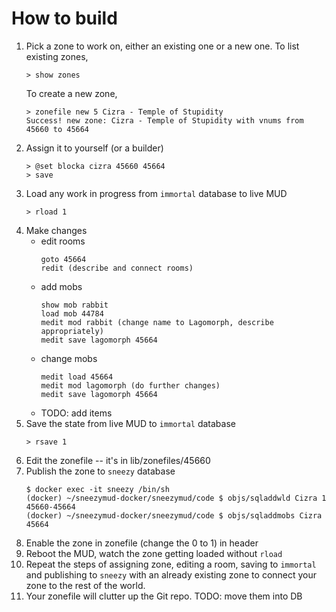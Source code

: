 How to build
==========

1. Pick a zone to work on, either an existing one or a new one. To list existing zones,
    ```
    > show zones
    ```
    To create a new zone,
    ```
    > zonefile new 5 Cizra - Temple of Stupidity
    Success! new zone: Cizra - Temple of Stupidity with vnums from 45660 to 45664
    ```
1. Assign it to yourself (or a builder)
    ```
    > @set blocka cizra 45660 45664
    > save
    ```
1. Load any work in progress from `immortal` database to live MUD
    ```
    > rload 1
    ```
1. Make changes
    - edit rooms
        ```
        goto 45664
        redit (describe and connect rooms)
        ```
    - add mobs
        ```
        show mob rabbit
        load mob 44784
        medit mod rabbit (change name to Lagomorph, describe appropriately)
        medit save lagomorph 45664
        ```
    - change mobs
        ```
        medit load 45664
        medit mod lagomorph (do further changes)
        medit save lagomorph 45664
        ```
    - TODO: add items
1. Save the state from live MUD to `immortal` database
    ```
    > rsave 1
    ```
1. Edit the zonefile -- it's in lib/zonefiles/45660
1. Publish the zone to `sneezy` database
    ```
    $ docker exec -it sneezy /bin/sh
    (docker) ~/sneezymud-docker/sneezymud/code $ objs/sqladdwld Cizra 1 45660-45664
    (docker) ~/sneezymud-docker/sneezymud/code $ objs/sqladdmobs Cizra 45664
    ```
1. Enable the zone in zonefile (change the 0 to 1) in header
1. Reboot the MUD, watch the zone getting loaded without `rload`
1. Repeat the steps of assigning zone, editing a room, saving to `immortal` and publishing to `sneezy` with an already existing zone to connect your zone to the rest of the world.
1. Your zonefile will clutter up the Git repo. TODO: move them into DB
